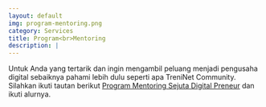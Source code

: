 ```yaml
---
layout: default
img: program-mentoring.png
category: Services
title: Program<br>Mentoring
description: |
---
```

  Untuk Anda yang tertarik dan ingin mengambil peluang menjadi pengusaha digital sebaiknya pahami lebih dulu seperti apa TreniNet Community. Silahkan ikuti tautan berikut [Program Mentoring Sejuta Digital Preneur](http://sejutadigitalpreneur.com/adminpreneur) dan ikuti alurnya.
